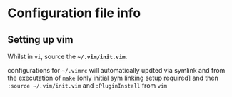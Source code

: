 # Configuration file info 

## Setting up vim 

Whilst in `vi`, source the **`~/.vim/init.vim`**.

configurations for `~/.vimrc` will automatically updted via  symlink and from the executation of `make` [only initial sym linking setup required] and then `:source ~/.vim/init.vim` and `:PluginInstall` from `vim`




